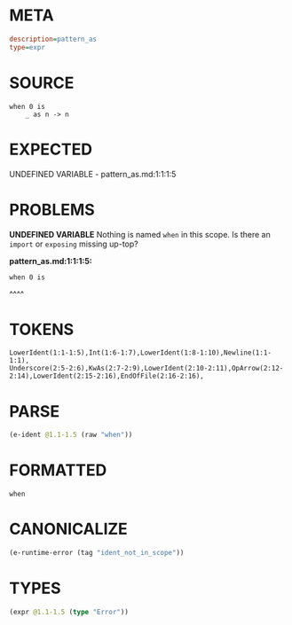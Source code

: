 # META
~~~ini
description=pattern_as
type=expr
~~~
# SOURCE
~~~roc
when 0 is
    _ as n -> n
~~~
# EXPECTED
UNDEFINED VARIABLE - pattern_as.md:1:1:1:5
# PROBLEMS
**UNDEFINED VARIABLE**
Nothing is named `when` in this scope.
Is there an `import` or `exposing` missing up-top?

**pattern_as.md:1:1:1:5:**
```roc
when 0 is
```
^^^^


# TOKENS
~~~zig
LowerIdent(1:1-1:5),Int(1:6-1:7),LowerIdent(1:8-1:10),Newline(1:1-1:1),
Underscore(2:5-2:6),KwAs(2:7-2:9),LowerIdent(2:10-2:11),OpArrow(2:12-2:14),LowerIdent(2:15-2:16),EndOfFile(2:16-2:16),
~~~
# PARSE
~~~clojure
(e-ident @1.1-1.5 (raw "when"))
~~~
# FORMATTED
~~~roc
when
~~~
# CANONICALIZE
~~~clojure
(e-runtime-error (tag "ident_not_in_scope"))
~~~
# TYPES
~~~clojure
(expr @1.1-1.5 (type "Error"))
~~~
